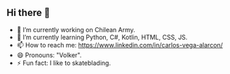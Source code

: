 ## Hi there 👋

<!--
**CarlosVolker/CarlosVolker** is a ✨ _special_ ✨ repository because its `README.md` (this file) appears on your GitHub profile.

Here are some ideas to get you started:

- 👯 I’m looking to collaborate on ...
- 🤔 I’m looking for help with ...
- 💬 Ask me about ...
-->

- 🔭 I’m currently working on Chilean Army.
- 🌱 I’m currently learning Python, C#, Kotlin, HTML, CSS, JS.
- 📫 How to reach me: https://www.linkedin.com/in/carlos-vega-alarcon/
- 😄 Pronouns: "Volker".
- ⚡ Fun fact: I like to skateblading.

